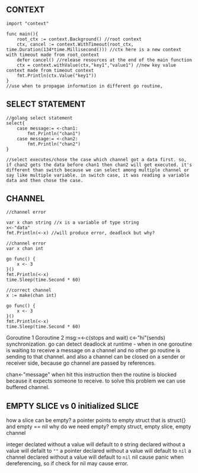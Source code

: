 ## CONTEXT

```
import "context"

func main(){
    root_ctx := context.Background() //root context
    ctx, cancel := context.WithTimeout(root_ctx, time.Duration(134*time.Millisecond())) //ctx here is a new context with timeout made from root_context
    defer cancel() //release resources at the end of the main function
    ctx = context.withValue(ctx,"key1","value1") //new key value context made from timeout context
    fmt.Println(ctx.Value("key1"))
}
//use when to propagae information in different go routine,
```

## SELECT STATEMENT

```
//golang select statement
select{
    case message:= <-chan1:
        fmt.Println("chan1")
    case message:= <-chan2:
        fmt.Println("chan2")
}

//select executes/chose the case which channel got a data first. so, if chan2 gets the data before chan1 then chan2 will get executed. it's different than switch because we can select among multiple channel or say like multiple variable. in switch case, it was reading a variable data and then chose the case.

```

## CHANNEL

```
//channel error

var x chan string //x is a variable of type string
x<-"data"
fmt.Println(<-x) //will produce error, deadlock but why?
```

```
//channel error
var x chan int

go func() {
    x <- 3
}()
fmt.Println(<-x)
time.Sleep(time.Second * 60)
```

```
//correct channel
x := make(chan int)

go func() {
    x <- 3
}()
fmt.Println(<-x)
time.Sleep(time.Second * 60)
```

Goroutine 1 Goroutine 2
msg:=<-c(stops and wait) c<-"hi"(sends)
synchronization.
go can detect deadlock at runtime - when in one goroutine is waiting to receive a message on a channel and no other go routine is sending to that channel. and also a channel can be closed on a sender or receiver side, because go channel are passed by references.

chan<-"message" when hit this instruction then the routine is blocked because it expects someone to receive. to solve this problem we can use buffered channel.

## EMPTY SLICE vs 0 initialized SLICE

how a slice can be empty?
a pointer points to empty struct that is struct{}
and empty == nil
why do we need empty?
empty struct,
empty slice,
empty channel

integer declated without a value will default to `0`
string declared without a value will defailt to `""`
a pointer declared without a value will default to `nil`
a channel declared without a value will default to `nil`
nil cause panic when dereferencing, so if check for nil may cause error.
